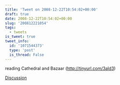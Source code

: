 ```yaml
---
title: 'Tweet on 2008-12-22T10:54:02+00:00'
draft: true
date: 2008-12-22T10:54:02+00:00
slug: '200812221054'
tags:
  - tweets
is_tweet: true
tweet_info:
  id: '1071544373'
  type: 'post'
  is_thread: False
---
```




reading Cathedral and Bazaar (http://tinyurl.com/3ald3)

[Discussion](https://x.com/sytelus/status/1071544373)
